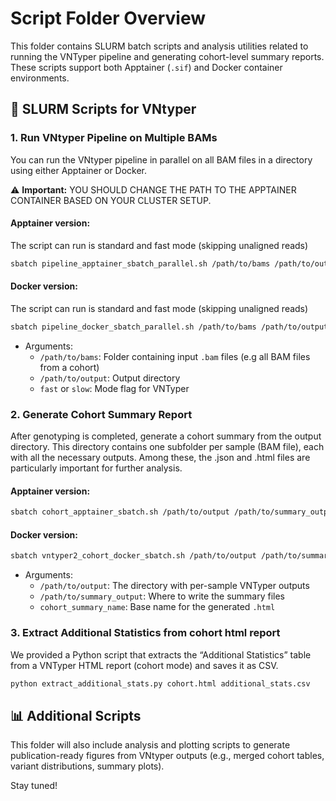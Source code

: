 # Script Folder Overview

This folder contains SLURM batch scripts and analysis utilities related to running the VNTyper pipeline and generating cohort-level summary reports. These scripts support both Apptainer (`.sif`) and Docker container environments.

## 🔧 SLURM Scripts for VNtyper

### 1. Run VNtyper Pipeline on Multiple BAMs

You can run the VNtyper pipeline in parallel on all BAM files in a directory using either Apptainer or Docker.

⚠️ **Important:** YOU SHOULD CHANGE THE PATH TO THE APPTAINER CONTAINER BASED ON YOUR CLUSTER SETUP.

#### Apptainer version:
The script can run is standard and fast mode (skipping unaligned reads)

```bash
sbatch pipeline_apptainer_sbatch_parallel.sh /path/to/bams /path/to/output slow/fast

```

#### Docker version:
The script can run is standard and fast mode (skipping unaligned reads)

```bash
sbatch pipeline_docker_sbatch_parallel.sh /path/to/bams /path/to/output slow/fast

```

- Arguments:
  - `/path/to/bams`: Folder containing input `.bam` files (e.g all BAM files from a cohort)
  - `/path/to/output`: Output directory
  - `fast` or `slow`: Mode flag for VNTyper

### 2. Generate Cohort Summary Report

After genotyping is completed, generate a cohort summary from the output directory. This directory contains one subfolder per sample (BAM file), each with all the necessary outputs. Among these, the .json and .html files are particularly important for further analysis.

#### Apptainer version:

```bash
sbatch cohort_apptainer_sbatch.sh /path/to/output /path/to/summary_output cohort_summary_name
```

#### Docker version:
```bash
sbatch vntyper2_cohort_docker_sbatch.sh /path/to/output /path/to/summary_output cohort_summary_name
```

- Arguments:
  - `/path/to/output`: The directory with per-sample VNTyper outputs
  - `/path/to/summary_output`: Where to write the summary files
  - `cohort_summary_name`: Base name for the generated `.html`


### 3. Extract Additional Statistics from cohort html report

We provided a Python script that extracts the “Additional Statistics” table from a VNTyper HTML report (cohort mode) and saves it as CSV.

```bash
python extract_additional_stats.py cohort.html additional_stats.csv
```

## 📊 Additional Scripts

This folder will also include analysis and plotting scripts to generate publication-ready figures from VNtyper outputs (e.g., merged cohort tables, variant distributions, summary plots).

Stay tuned!